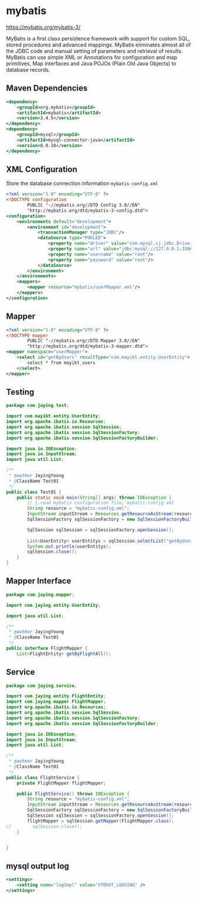 # mybatis
https://mybatis.org/mybatis-3/

MyBatis is a first class persistence framework with support for custom SQL, stored procedures and advanced mappings. MyBatis eliminates almost all of the JDBC code and manual setting of parameters and retrieval of results. MyBatis can use simple XML or Annotations for configuration and map primitives, Map interfaces and Java POJOs (Plain Old Java Objects) to database records.

## Maven Dependencies
```xml
<dependency>
	<groupId>org.mybatis</groupId>
	<artifactId>mybatis</artifactId>
	<version>3.4.5</version>
</dependency>
<dependency>
    <groupId>mysql</groupId>
    <artifactId>mysql-connector-java</artifactId>
    <version>8.0.18</version>
</dependency>
```

## XML Configuration
Store the database connection information `mybatis-config.xml`
```xml
<?xml version="1.0" encoding="UTF-8" ?>
<!DOCTYPE configuration
		PUBLIC "-//mybatis.org//DTD Config 3.0//EN"
		"http://mybatis.org/dtd/mybatis-3-config.dtd">
<configuration>
	<environments default="development">
		<environment id="development">
			<transactionManager type="JDBC"/>
			<dataSource type="POOLED">
				<property name="driver" value="com.mysql.cj.jdbc.Driver"/>
				<property name="url" value="jdbc:mysql://127.0.0.1:3306/mayikt?serverTimezone=GMT%2B8"/>
				<property name="username" value="root"/>
				<property name="password" value="root"/>
			</dataSource>
		</environment>
	</environments>
	<mappers>
		<mapper resource="mybatis/userMaaper.xml"/>
	</mappers>
</configuration>
```

## Mapper
```xml
<?xml version="1.0" encoding="UTF-8" ?>
<!DOCTYPE mapper
		PUBLIC "-//mybatis.org//DTD Mapper 3.0//EN"
		"http://mybatis.org/dtd/mybatis-3-mapper.dtd">
<mapper namespace="userMapper">
	<select id="getByUsers" resultType="com.mayikt.entity.UserEntity">
		select * from mayikt_users
	</select>
</mapper>
```

## Testing
```java
package com.jaying.test;

import com.mayikt.entity.UserEntity;
import org.apache.ibatis.io.Resources;
import org.apache.ibatis.session.SqlSession;
import org.apache.ibatis.session.SqlSessionFactory;
import org.apache.ibatis.session.SqlSessionFactoryBuilder;

import java.io.IOException;
import java.io.InputStream;
import java.util.List;

/**
 * @author JayingYoung
 * @ClassName Test01
 */
public class Test01 {
	public static void main(String[] args) throws IOException {
		// 1.read mybatis configuration file: mybatis-config.xml
		String resource = "mybatis-config.xml";
		InputStream inputStream = Resources.getResourceAsStream(resource);
		SqlSessionFactory sqlSessionFactory = new SqlSessionFactoryBuilder().build(inputStream);

		SqlSession sqlSession = sqlSessionFactory.openSession();
		
		List<UserEntity> userEntitys = sqlSession.selectList("getByUsers", UserEntity.class);
		System.out.println(userEntitys);
		sqlSession.close();
	}
}
```

## Mapper Interface
```java
package com.jaying.mapper;

import com.jaying.entity.UserEntity;

import java.util.List;

/**
 * @author JayingYoung
 * @ClassName Test01
 */
public interface FlightMapper {
	List<FlightEntity> getByFlightAll();

```

## Service
```java
package com.jaying.service;

import com.jaying.entity.FlightEntity;
import com.jaying.mapper.FlightMapper;
import org.apache.ibatis.io.Resources;
import org.apache.ibatis.session.SqlSession;
import org.apache.ibatis.session.SqlSessionFactory;
import org.apache.ibatis.session.SqlSessionFactoryBuilder;

import java.io.IOException;
import java.io.InputStream;
import java.util.List;

/**
 * @author JayingYoung
 * @ClassName Test01
 */
public class FlightService {
    private FlightMapper flightMapper;

    public FlightService() throws IOException {
        String resource = "mybatis-config.xml";
        InputStream inputStream = Resources.getResourceAsStream(resource);
        SqlSessionFactory sqlSessionFactory = new SqlSessionFactoryBuilder().build(inputStream);
        SqlSession sqlSession = sqlSessionFactory.openSession();
        flightMapper = sqlSession.getMapper(FlightMapper.class);
//        sqlSession.close();
    }


}
```


## mysql output log
```xml
<settings>
	<setting name="logImpl" value="STDOUT_LOGGING" />
</settings>
```